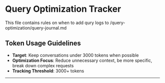 # Query Optimization Tracker
This file contains rules on when to add qury logs to /query-optimization/query-journal.md

## Token Usage Guidelines
- **Target**: Keep conversations under 3000 tokens when possible
- **Optimization Focus**: Reduce unnecessary context, be more specific, break down complex requests
- **Tracking Threshold**: 3000+ tokens

---

